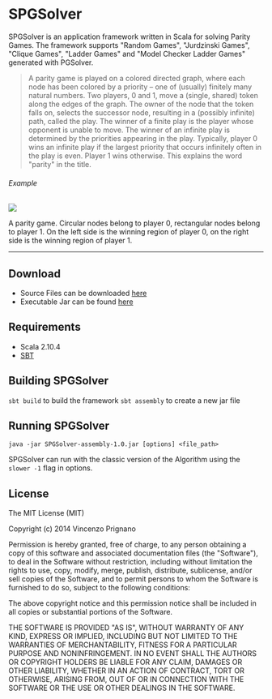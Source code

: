 SPGSolver
=========

SPGSolver is an application framework written in Scala for solving Parity Games. The framework supports "Random Games", "Jurdzinski Games", "Clique Games", "Ladder Games" and "Model Checker Ladder Games" generated with PGSolver.

> A parity game is played on a colored directed graph, where each node has been colored by a priority – one of (usually) finitely many natural numbers. Two players, 0 and 1, move a (single, shared) token along the edges of the graph. The owner of the node that the token falls on, selects the successor node, resulting in a (possibly infinite) path, called the play. The winner of a finite play is the player whose opponent is unable to move. The winner of an infinite play is determined by the priorities appearing in the play. Typically, player 0 wins an infinite play if the largest priority that occurs infinitely often in the play is even. Player 1 wins otherwise. This explains the word "parity" in the title.

###### Example

![](http://upload.wikimedia.org/wikipedia/commons/3/31/Example_Parity_Game_Solved.png)

A parity game. Circular nodes belong to player 0, rectangular nodes belong to player 1. 
On the left side is the winning region of player 0, on the right side is the winning region of player 1.

***

Download
---------
- Source Files can be downloaded [here](https://github.com/vinceprignano/SPGSolver/archive/master.zip)
- Executable Jar can be found [here](https://github.com/vinceprignano/SPGSolver/blob/master/SPGSolver-assembly-1.0.jar?raw=true)

Requirements
---------
- Scala 2.10.4
- [SBT](http://www.scala-sbt.org/)

Building SPGSolver
---------
``` sbt build ``` to build the framework
``` sbt assembly ``` to create a new jar file

Running SPGSolver
---------
```
java -jar SPGSolver-assembly-1.0.jar [options] <file_path>
```
SPGSolver can run with the classic version of the Algorithm using the ``` slower -1 ``` flag in options.

License
---------

The MIT License (MIT)

Copyright (c) 2014 Vincenzo Prignano

Permission is hereby granted, free of charge, to any person obtaining a copy
of this software and associated documentation files (the "Software"), to deal
in the Software without restriction, including without limitation the rights
to use, copy, modify, merge, publish, distribute, sublicense, and/or sell
copies of the Software, and to permit persons to whom the Software is
furnished to do so, subject to the following conditions:

The above copyright notice and this permission notice shall be included in
all copies or substantial portions of the Software.

THE SOFTWARE IS PROVIDED "AS IS", WITHOUT WARRANTY OF ANY KIND, EXPRESS OR
IMPLIED, INCLUDING BUT NOT LIMITED TO THE WARRANTIES OF MERCHANTABILITY,
FITNESS FOR A PARTICULAR PURPOSE AND NONINFRINGEMENT. IN NO EVENT SHALL THE
AUTHORS OR COPYRIGHT HOLDERS BE LIABLE FOR ANY CLAIM, DAMAGES OR OTHER
LIABILITY, WHETHER IN AN ACTION OF CONTRACT, TORT OR OTHERWISE, ARISING FROM,
OUT OF OR IN CONNECTION WITH THE SOFTWARE OR THE USE OR OTHER DEALINGS IN
THE SOFTWARE.
